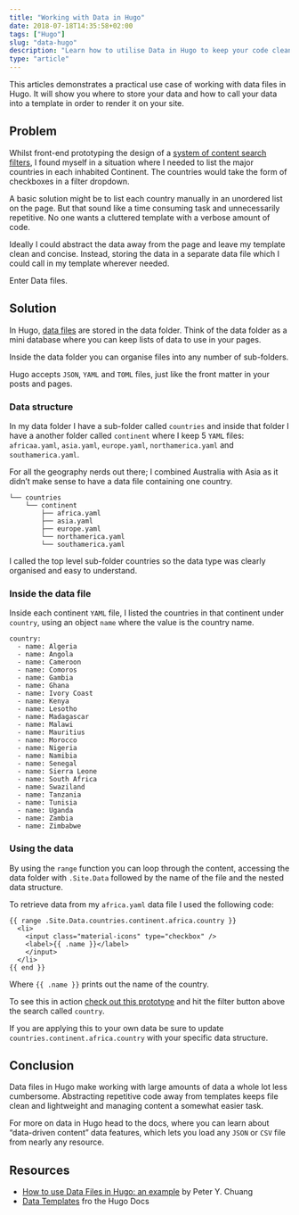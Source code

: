 ```yaml
---
title: "Working with Data in Hugo"
date: 2018-07-18T14:35:58+02:00
tags: ["Hugo"]
slug: "data-hugo"
description: "Learn how to utilise Data in Hugo to keep your code clean and your projects organised"
type: "article"
---
```


This articles demonstrates a practical use case of working with data files in Hugo. It will show you where to store your data and how to call your data into a template in order to render it on your site.

## Problem

Whilst front-end prototyping the design of a [system of content search filters](http://www.harrycresswell.co.uk/client/ain/ain-filters/), I found myself in a situation where I needed to list the major countries in each inhabited Continent. The countries would take the form of checkboxes in a filter dropdown.

A basic solution might be to list each country manually in an unordered list on the page. But that sound like a time consuming task and unnecessarily repetitive. No one wants a cluttered template with a verbose amount of code.

Ideally I could abstract the data away from the page and leave my template clean and concise. Instead, storing the data in a separate data file which I could call in my template wherever needed.

Enter Data files.

## Solution

In Hugo, [data files](https://gohugo.io/templates/data-templates/) are stored in the data folder. Think of the data folder as a mini database where you can keep lists of data to use in your pages.

Inside the data folder you can organise files into any number of sub-folders.

Hugo accepts `JSON`, `YAML` and `TOML` files, just like the front matter in your posts and pages.

### Data structure

In my data folder I have a sub-folder called `countries` and inside that folder I have a another folder called `continent` where I keep 5 `YAML` files: `africaa.yaml`, `asia.yaml`, `europe.yaml`, `northamerica.yaml` and `southamerica.yaml`.

For all the geography nerds out there; I combined Australia with Asia as it didn’t make sense to have a data file containing one country.

```
└── countries
    └── continent
        ├── africa.yaml
        ├── asia.yaml
        ├── europe.yaml
        └── northamerica.yaml
      	└── southamerica.yaml
```

I called the top level sub-folder countries so the data type was clearly organised and easy to understand.

### Inside the data file

Inside each continent `YAML` file, I listed the countries in that continent under `country`, using an object `name` where the value is the country name.

```
country:
  - name: Algeria
  - name: Angola
  - name: Cameroon
  - name: Comoros
  - name: Gambia
  - name: Ghana
  - name: Ivory Coast
  - name: Kenya
  - name: Lesotho
  - name: Madagascar
  - name: Malawi
  - name: Mauritius
  - name: Morocco
  - name: Nigeria
  - name: Namibia
  - name: Senegal
  - name: Sierra Leone
  - name: South Africa
  - name: Swaziland
  - name: Tanzania
  - name: Tunisia
  - name: Uganda
  - name: Zambia
  - name: Zimbabwe
```

### Using the data

By using the `range` function you can loop through the content, accessing the data folder with `.Site.Data` followed by the name of the file and the nested data structure.

To retrieve data from my `africa.yaml` data file I used the following code:

```
{{ range .Site.Data.countries.continent.africa.country }}
  <li>
    <input class="material-icons" type="checkbox" />
    <label>{{ .name }}</label>
    </input>
  </li>
{{ end }}
```

Where `{{ .name }}` prints out the name of the country.

To see this in action [check out this prototype](http://www.harrycresswell.co.uk/client/ain/ain-filters/) and hit the filter button  above the search called `country`.

If you are applying this to your own data be sure to update `countries.continent.africa.country` with your specific data structure.

## Conclusion

Data files in Hugo make working with large amounts of data a whole lot less cumbersome. Abstracting repetitive code away from templates keeps file clean and lightweight and managing content a somewhat easier task.

For more on data in Hugo head to the docs, where you can learn about “data-driven content” data features, which lets you load any `JSON` or `CSV` file from nearly any resource.


## Resources
- [How to use Data Files in Hugo: an example](https://novelist.xyz/tech/hugo-data-files/) by Peter Y. Chuang
- [Data Templates](https://gohugo.io/templates/data-templates/) fro the Hugo Docs
